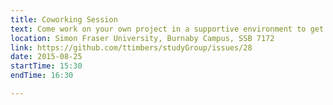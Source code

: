 ```yaml
---
title: Coworking Session
text: Come work on your own project in a supportive environment to get (and give) help from your peers!
location: Simon Fraser University, Burnaby Campus, SSB 7172
link: https://github.com/ttimbers/studyGroup/issues/28
date: 2015-08-25
startTime: 15:30
endTime: 16:30

---
```

